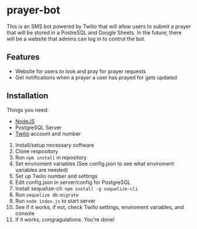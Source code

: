 # prayer-bot
This is an SMS bot powered by Twilio that will allow users to submit a prayer that will be stored in a PostreSQL and Google Sheets. In the future, there will be a website that admins can log in to control the bot.

## Features
* Website for users to look and pray for prayer requests
* Get notifications when a prayer a user has prayed for gets updated

## Installation
Things you need:

* [NodeJS](https://nodejs.org/en/)
* PostgreSQL Server
* [Twilio](https://www.twilio.com/) account and number

1. Install/setup necessary software
2. Clone respository
3. Run `npm install` in repository
4. Set enviroment variables (See config.json to see what enviroment variables are needed)
5. Set up Twilio number and settings
6. Edit config.json in server/config for PostgreSQL
7. Install sequalize-cli: `npm install -g sequelize-cli`
8. Run `sequelize db:migrate`
9. Run `node index.js` to start server
10. See if it works, if not, check Twillo settings, enviroment variables, and console
11. If it works, congragulations. You're done!
